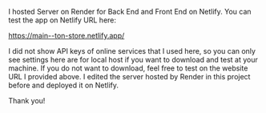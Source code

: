 I hosted Server on Render for Back End and Front End on Netlify.
You can test the app on Netlify URL here:

https://main--ton-store.netlify.app/

I did not show API keys of online services that I used here, so you can only see settings here are for local host if you want to download and test at your machine. If you do not want to download, feel free to test on
the website URL I provided above. I edited the server hosted by Render in this project before and deployed it on Netlify.   

Thank you!
